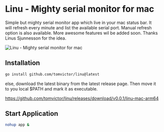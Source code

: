 # Linu - Mighty serial monitor for mac

Simple but mighty serial monitor app which live in your mac status bar. It will refresh every minute and list the available serial port. Manual refresh option is also available. More awesome features wil be added soon. Thanks Linus Sjunnesson for the idea. 


![Linu - Mighty serial monitor for mac](https://github.com/tomvictor/linu/blob/master/assets/img1.png?raw=true)


## Installation

```bash
go install github.com/tomvictor/linu@latest
```
else, download the latest binary from the latest release page. Then move it to you local $PATH and mark it as executable.  

https://github.com/tomvictor/linu/releases/download/v0.0.1/linu-mac-arm64

## Start Application

```bash
nohup app &
```
